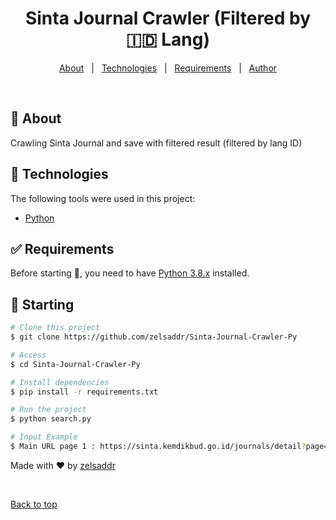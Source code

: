 <h1 align="center">Sinta Journal Crawler (Filtered by 🇮🇩 Lang)</h1>

<!-- Status -->

<!-- <h4 align="center">
	🚧  Pencari Jurnal 🚀 Under construction...  🚧
</h4>

<hr> -->

<p align="center">
  <a href="#dart-about">About</a> &#xa0; | &#xa0; 
  <a href="#rocket-technologies">Technologies</a> &#xa0; | &#xa0;
  <a href="#white_check_mark-requirements">Requirements</a> &#xa0; | &#xa0;
  <a href="https://github.com/zelsaddr" target="_blank">Author</a>
</p>

<br>

## :dart: About

Crawling Sinta Journal and save with filtered result (filtered by lang ID)

## :rocket: Technologies

The following tools were used in this project:

- [Python](https://www.python.org/)

## :white_check_mark: Requirements

Before starting :checkered_flag:, you need to have [Python 3.8.x](https://www.python.org/) installed.

## :checkered_flag: Starting

```bash
# Clone this project
$ git clone https://github.com/zelsaddr/Sinta-Journal-Crawler-Py

# Access
$ cd Sinta-Journal-Crawler-Py

# Install dependencies
$ pip install -r requirements.txt

# Run the project
$ python search.py

# Input Example
$ Main URL page 1 : https://sinta.kemdikbud.go.id/journals/detail?page=2&id=1270
```

Made with :heart: by <a href="https://github.com/zelsaddr" target="_blank">zelsaddr</a>

&#xa0;

<a href="#top">Back to top</a>
